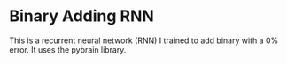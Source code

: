 # Binary Adding RNN

This is a recurrent neural network (RNN) I trained to add binary with a 0% error.  It uses the pybrain library.
